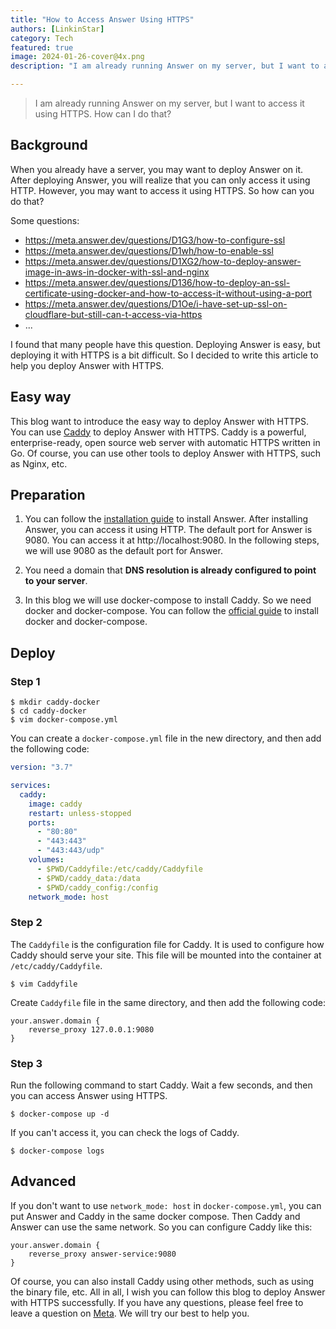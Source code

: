 ```yaml
---
title: "How to Access Answer Using HTTPS"
authors: [LinkinStar]
category: Tech
featured: true
image: 2024-01-26-cover@4x.png
description: "I am already running Answer on my server, but I want to access it using HTTPS. How can I do that?"

---
```


> I am already running Answer on my server, but I want to access it using HTTPS. How can I do that?

## Background
When you already have a server, you may want to deploy Answer on it. After deploying Answer, you will realize that you can only access it using HTTP. However, you may want to access it using HTTPS. So how can you do that? 

Some questions:
- https://meta.answer.dev/questions/D1G3/how-to-configure-ssl
- https://meta.answer.dev/questions/D1wh/how-to-enable-ssl
- https://meta.answer.dev/questions/D1XG2/how-to-deploy-answer-image-in-aws-in-docker-with-ssl-and-nginx
- https://meta.answer.dev/questions/D136/how-to-deploy-an-ssl-certificate-using-docker-and-how-to-access-it-without-using-a-port
- https://meta.answer.dev/questions/D1Oe/i-have-set-up-ssl-on-cloudflare-but-still-can-t-access-via-https
- ...

I found that many people have this question. Deploying Answer is easy, but deploying it with HTTPS is a bit difficult. So I decided to write this article to help you deploy Answer with HTTPS.

## Easy way
This blog want to introduce the easy way to deploy Answer with HTTPS. You can use [Caddy](https://caddyserver.com/) to deploy Answer with HTTPS. Caddy is a powerful, enterprise-ready, open source web server with automatic HTTPS written in Go. Of course, you can use other tools to deploy Answer with HTTPS, such as Nginx, etc.

## Preparation
1. You can follow the [installation guide](./docs/installation) to install Answer. After installing Answer, you can access it using HTTP. The default port for Answer is 9080. You can access it at http://localhost:9080. In the following steps, we will use 9080 as the default port for Answer.

2. You need a domain that **DNS resolution is already configured to point to your server**.

3. In this blog we will use docker-compose to install Caddy. So we need docker and docker-compose. You can follow the [official guide](https://docs.docker.com/engine/install/) to install docker and docker-compose.

## Deploy 

### Step 1
```shell
$ mkdir caddy-docker
$ cd caddy-docker
$ vim docker-compose.yml
```
You can create a `docker-compose.yml` file in the new directory, and then add the following code:

```yaml title="docker-compose.yml"
version: "3.7"

services:
  caddy:
    image: caddy
    restart: unless-stopped
    ports:
      - "80:80"
      - "443:443"
      - "443:443/udp"
    volumes:
      - $PWD/Caddyfile:/etc/caddy/Caddyfile
      - $PWD/caddy_data:/data
      - $PWD/caddy_config:/config
    network_mode: host
```

### Step 2
The `Caddyfile` is the configuration file for Caddy. It is used to configure how Caddy should serve your site. This file will be mounted into the container at `/etc/caddy/Caddyfile`.

```shell
$ vim Caddyfile
```
Create `Caddyfile` file in the same directory, and then add the following code:

```text title="Caddyfile"
your.answer.domain {
    reverse_proxy 127.0.0.1:9080
}
```

### Step 3

Run the following command to start Caddy. Wait a few seconds, and then you can access Answer using HTTPS.

```shell
$ docker-compose up -d
```

If you can't access it, you can check the logs of Caddy.

```shell
$ docker-compose logs
```

## Advanced
If you don't want to use `network_mode: host` in `docker-compose.yml`, you can put Answer and Caddy in the same docker compose. Then Caddy and Answer can use the same network. So you can configure Caddy like this:

```text title="Caddyfile"
your.answer.domain {
    reverse_proxy answer-service:9080
}
```

Of course, you can also install Caddy using other methods, such as using the binary file, etc. All in all, I wish you can follow this blog to deploy Answer with HTTPS successfully. If you have any questions, please feel free to leave a question on [Meta](https://meta.answer.dev/). We will try our best to help you.